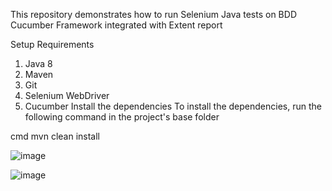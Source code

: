 This repository demonstrates how to run Selenium Java tests on BDD Cucumber Framework integrated with Extent report

Setup
Requirements
  1. Java 8
  2. Maven
  3. Git
  4. Selenium WebDriver
  5. Cucumber
Install the dependencies
To install the dependencies, run the following command in the project's base folder

cmd mvn clean install

![image](https://user-images.githubusercontent.com/93327018/139401668-3582484b-95c9-43c9-aa47-481cf02efbf9.png)

![image](https://user-images.githubusercontent.com/93327018/139401811-e63c3402-30fd-469d-8a31-6e0535299816.png)
